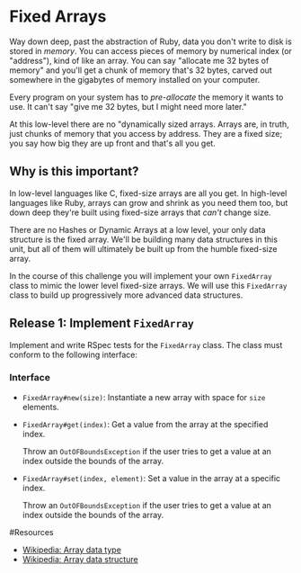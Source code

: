 # Fixed Arrays

Way down deep, past the abstraction of Ruby, data you don't write to disk is stored in _memory_. You can access pieces of memory by numerical index (or "address"), kind of like an array. You can say "allocate me 32 bytes of memory" and you'll get a chunk of memory that's 32 bytes, carved out somewhere in the gigabytes of memory installed on your computer.

Every program on your system has to _pre-allocate_ the memory it wants to use. It can't say "give me 32 bytes, but I might need more later."

At this low-level there are no "dynamically sized arrays. Arrays are, in truth, just chunks of memory that you access by address. They are a fixed size; you say how big they are up front and that's all you get.

## Why is this important?

In low-level languages like C, fixed-size arrays are all you get. In high-level languages like Ruby, arrays can grow and shrink as you need them too, but down deep they're built using fixed-size arrays that _can't_ change size.

There are no Hashes or Dynamic Arrays at a low level, your only data structure is the fixed array. We'll be building many data structures in this unit, but all of them will ultimately be built up from the humble fixed-size array.

In the course of this challenge you will implement your own `FixedArray` class to mimic the lower level fixed-size arrays. We will use this `FixedArray` class to build up progressively more advanced data structures.

## Release 1: Implement `FixedArray`

Implement and write RSpec tests for the `FixedArray` class. The class must conform to the following interface:

### Interface
- `FixedArray#new(size)`: Instantiate a new array with space for `size` elements.
- `FixedArray#get(index)`: Get a value from the array at the specified index.

  Throw an `OutOFBoundsException` if the user tries to get a value at an index outside the bounds of the array.
- `FixedArray#set(index, element)`: Set a value in the array at a specific index.

  Throw an `OutOFBoundsException` if the user tries to get a value at an index outside the bounds of the array.

#Resources

* [Wikipedia: Array data type](http://en.wikipedia.org/wiki/Array_data_type#Abstract_arrays)
* [Wikipedia: Array data structure](http://en.wikipedia.org/wiki/Array_data_structure)
